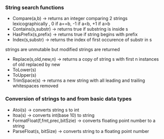 ### String search functions
- Compare(a,b) -> returns an integer comparing 2 strings lexicographically , 0 if a==b, -1 if a<b, +1 if a>b
- Contains(s,substr) -> returns true if substring is inside s
- HasPrefix(s,prefix) -> returns true if string begins with prefix 
- Index(s,substr) -> returns the index of first occurence of substr in s

strings are unmutable but modified strings are returned

- Replace(s,old,new,n) -> returns a copy of string s with first n instances of old replaced by new
- ToLower(s)
- ToUpper(s)
- TrimSpace(s) -> returns a new string with all leading and trailing whitespaces removed

### Conversion of strings to and from basic data types
- Atoi(s) -> converts string s to int
- Itoa(s) -> converts int(base 10) to string
- FormatFloat(f,fmt,prec,bitSzie) -> converts floating point number to a string
- ParseFloat(s, bitSize) -> converts string to a floating point number
